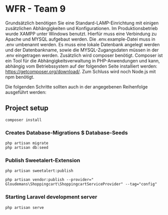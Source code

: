 # WFR - Team 9
Grundsätzlich benötigen Sie eine Standard-LAMP-Einrichtung mit einigen zusätzlichen Abhängigkeiten und Konfigurationen.
Im Produktionsbetrieb wurde XAMPP unter Windows benutzt. Hierfür muss eine Verbindung zu Apache und MYSQL aufgebaut werden.
Die .env.example-Datei muss in .env umbenannt werden. Es muss eine lokale Datenbank angelegt werden und der Datenbankname, sowie die MYSQL-Zugangsdaten müssen in der .env eingetragen werden.
Zusätzlich wird composer benötigt. Composer ist ein Tool für die Abhängigkeitsverwaltung in PHP-Anwendungen und kann, abhängig vom Betriebssystem auf der folgenden Seite installiert werden: https://getcomposer.org/download/.
Zum Schluss wird noch Node.js mit npm benötigt. 

Die folgenden Schritte sollten auch in der angegebenen Reihenfolge ausgeführt werden:
## Project setup
```
composer install
```

### Creates Database-Migrations $ Database-Seeds
```
php artisan migrate
php artisan db:seed
```

### Publish Sweetalert-Extension
```
php artisan sweetalert:publish

php artisan vendor:publish --provider=" Gloudemans\Shoppingcart\ShoppingcartServiceProvider" --tag="config"
```

### Starting Laravel development server 
```
php artisan serve
```